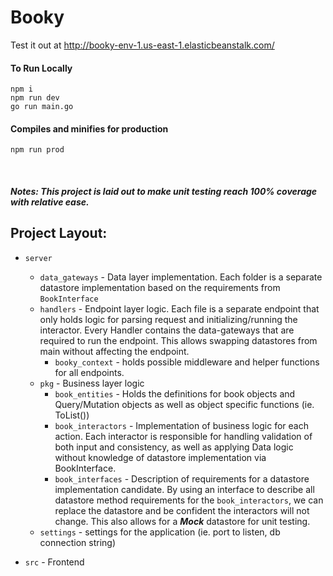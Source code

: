 # Booky

Test it out at http://booky-env-1.us-east-1.elasticbeanstalk.com/

#### To Run Locally
```
npm i
npm run dev
go run main.go
```

#### Compiles and minifies for production
```
npm run prod
```


<br>

##### Notes: This project is laid out to make unit testing reach 100% coverage with relative ease.

## Project Layout:

- `server`
    - `data_gateways` - Data layer implementation. Each folder is a separate datastore implementation based on the requirements from `BookInterface`
    - `handlers` - Endpoint layer logic. Each file is a separate endpoint that only holds logic for parsing request and initializing/running the interactor. Every Handler contains the data-gateways that are required to run the endpoint. This allows swapping datastores from main without affecting the endpoint.
        - `booky_context` - holds possible middleware and helper functions for all endpoints. 
    - `pkg` - Business layer logic
        - `book_entities` - Holds the definitions for book objects and Query/Mutation objects as well as object specific functions (ie. ToList())
        - `book_interactors` - Implementation of business logic for each action. Each interactor is responsible for handling validation of both input and consistency, as well as applying Data logic without knowledge of datastore implementation via BookInterface.
        - `book_interfaces` - Description of requirements for a datastore implementation candidate. By using an interface to describe all datastore method requirements for the `book_interactors`, we can replace the datastore and be confident the interactors will not change. This also allows for a <b><i>Mock</i></b> datastore for unit testing.  
    - `settings` - settings for the application (ie. port to listen, db connection string) 

- `src` - Frontend
